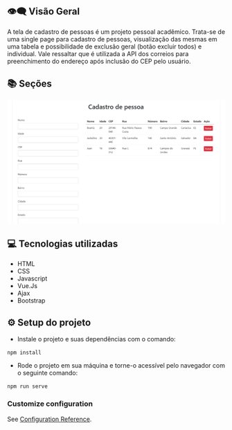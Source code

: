 

## :eye_speech_bubble: Visão Geral
A tela de cadastro de pessoas é um projeto pessoal acadêmico. Trata-se de uma single page para cadastro de pessoas, visualização das mesmas em uma tabela e possibilidade de exclusão geral (botão excluir todos) e individual. Vale ressaltar que é utilizada a API dos correios para preenchimento do endereço após inclusão do CEP pelo usuário.
## :books: Seções
<img src="cadastro.PNG" alt="exemplo imagem">


## :computer: Tecnologias utilizadas

- HTML
- CSS
- Javascript
- Vue.Js
- Ajax
- Bootstrap



## :gear: Setup do projeto 

- Instale o projeto e suas dependências com o comando: 

```
npm install
```
- Rode o projeto em sua máquina e torne-o acessível pelo navegador com o seguinte comando:
```
npm run serve
```



### Customize configuration
See [Configuration Reference](https://cli.vuejs.org/config/).

